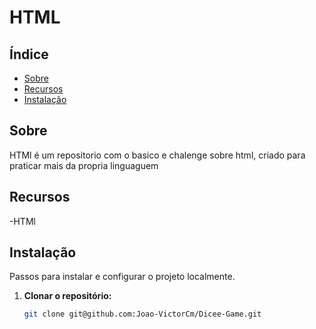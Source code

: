 # HTML

## Índice

- [Sobre](#sobre)
- [Recursos](#recursos)
- [Instalação](#instalação)

## Sobre

HTMl é um repositorio com o basico e chalenge sobre html, criado para praticar mais da propria linguaguem 

## Recursos

-HTMl


## Instalação

Passos para instalar e configurar o projeto localmente.

1. **Clonar o repositório:**
   ```bash
   git clone git@github.com:Joao-VictorCm/Dicee-Game.git
